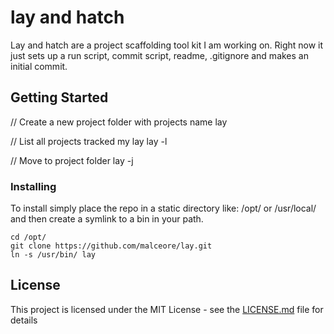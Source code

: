 # lay and hatch

Lay and hatch are a project scaffolding tool kit I am working on. Right now it just sets up a run script, commit script, readme, .gitignore and makes an initial commit.

## Getting Started

// Create a new project folder with projects name
lay <project name>

// List all projects tracked my lay
lay -l

// Move to project folder
lay -j <project name>

### Installing

To install simply place the repo in a static directory like: /opt/ or /usr/local/ and then create a symlink to a bin in your path.

```
cd /opt/
git clone https://github.com/malceore/lay.git
ln -s /usr/bin/ lay
```

## License

This project is licensed under the MIT License - see the [LICENSE.md](LICENSE.md) file for details

